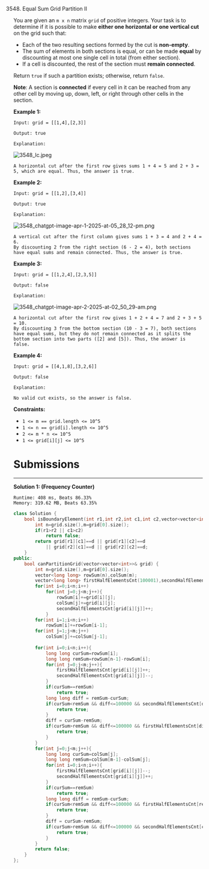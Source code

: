 3548. Equal Sum Grid Partition II

You are given an `m x n` matrix `grid` of positive integers. Your task is to determine if it is possible to make **either one horizontal or one vertical cut** on the grid such that:

* Each of the two resulting sections formed by the cut is **non-empty**.
* The sum of elements in both sections is equal, or can be made **equal** by discounting at most one single cell in total (from either section).
* If a cell is discounted, the rest of the section must **remain connected**.

Return `true` if such a partition exists; otherwise, return `false`.

**Note**: A section is **connected** if every cell in it can be reached from any other cell by moving up, down, left, or right through other cells in the section.

 

**Example 1:**
```
Input: grid = [[1,4],[2,3]]

Output: true

Explanation:
```
![3548_lc.jpeg](img/3548_lc.jpeg)
```
A horizontal cut after the first row gives sums 1 + 4 = 5 and 2 + 3 = 5, which are equal. Thus, the answer is true.
```

**Example 2:**
```
Input: grid = [[1,2],[3,4]]

Output: true

Explanation:
```
![3548_chatgpt-image-apr-1-2025-at-05_28_12-pm.png](img/3548_chatgpt-image-apr-1-2025-at-05_28_12-pm.png)
```
A vertical cut after the first column gives sums 1 + 3 = 4 and 2 + 4 = 6.
By discounting 2 from the right section (6 - 2 = 4), both sections have equal sums and remain connected. Thus, the answer is true.
```

**Example 3:**
```
Input: grid = [[1,2,4],[2,3,5]]

Output: false

Explanation:
```
![3548_chatgpt-image-apr-2-2025-at-02_50_29-am.png](img/3548_chatgpt-image-apr-2-2025-at-02_50_29-am.png)
```
A horizontal cut after the first row gives 1 + 2 + 4 = 7 and 2 + 3 + 5 = 10.
By discounting 3 from the bottom section (10 - 3 = 7), both sections have equal sums, but they do not remain connected as it splits the bottom section into two parts ([2] and [5]). Thus, the answer is false.
```

**Example 4:**
```
Input: grid = [[4,1,8],[3,2,6]]

Output: false

Explanation:

No valid cut exists, so the answer is false.
```
 

**Constraints:**

* `1 <= m == grid.length <= 10^5`
* `1 <= n == grid[i].length <= 10^5`
* `2 <= m * n <= 10^5`
* `1 <= grid[i][j] <= 10^5`

# Submissions
---
**Solution 1: (Frequency Counter)**
```
Runtime: 408 ms, Beats 86.33%
Memory: 319.62 MB, Beats 63.35%
```
```c++
class Solution {
    bool isBoundaryElement(int r1,int r2,int c1,int c2,vector<vector<int>> &grid,long long d){
        int n=grid.size(),m=grid[0].size();
        if(r1>r2 || c1>c2)
            return false;
        return grid[r1][c1]==d || grid[r1][c2]==d
            || grid[r2][c1]==d || grid[r2][c2]==d;
    }
public:
    bool canPartitionGrid(vector<vector<int>>& grid) {
        int n=grid.size(),m=grid[0].size();
        vector<long long> rowSum(n),colSum(m);
        vector<long long> firstHalfElementsCnt(100001),secondHalfElementsCnt(100001);
        for(int i=0;i<n;i++)
            for(int j=0;j<m;j++){
                rowSum[i]+=grid[i][j];
                colSum[j]+=grid[i][j];
                secondHalfElementsCnt[grid[i][j]]++;
            }
        for(int i=1;i<n;i++)
            rowSum[i]+=rowSum[i-1];
        for(int j=1;j<m;j++)
            colSum[j]+=colSum[j-1];
        
        for(int i=0;i<n;i++){
            long long curSum=rowSum[i];
            long long remSum=rowSum[n-1]-rowSum[i];
            for(int j=0;j<m;j++){
                firstHalfElementsCnt[grid[i][j]]++;
                secondHalfElementsCnt[grid[i][j]]--;
            }
            if(curSum==remSum)
                return true;
            long long diff = remSum-curSum;
            if(curSum<remSum && diff<=100000 && secondHalfElementsCnt[diff] && isBoundaryElement(i+1,n-1,0,m-1,grid,diff)){
                return true;
            }
            diff = curSum-remSum;
            if(curSum>remSum && diff<=100000 && firstHalfElementsCnt[diff] && isBoundaryElement(0,i,0,m-1,grid,diff)){
                return true;
            }
        }
        for(int j=0;j<m;j++){
            long long curSum=colSum[j];
            long long remSum=colSum[m-1]-colSum[j];
            for(int i=0;i<n;i++){
                firstHalfElementsCnt[grid[i][j]]--;
                secondHalfElementsCnt[grid[i][j]]++;
            }
            if(curSum==remSum)
                return true;
            long long diff = remSum-curSum;
            if(curSum<remSum && diff<=100000 && firstHalfElementsCnt[remSum-curSum] && isBoundaryElement(0,n-1,j+1,m-1,grid,diff)){
                return true;
            }
            diff = curSum-remSum;
            if(curSum>remSum && diff<=100000 && secondHalfElementsCnt[curSum-remSum] && isBoundaryElement(0,n-1,0,j,grid,diff)){
                return true;
            }
        }
        return false;
    }
};
```
